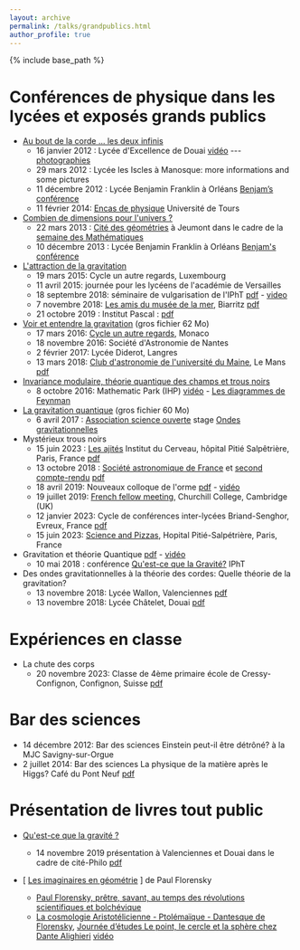 ```yaml
---
layout: archive
permalink: /talks/grandpublics.html
author_profile: true
---
```


{% include base_path %}

<a id="conferences">Conférences de physique dans les lycées et exposés grands publics</a>
====


* [Au bout de la corde ... les deux infinis](/files/dechiffreurs-douai.pdf)
  - 16 janvier 2012 :  Lycée d'Excellence de Douai [vidéo](http://lille1tv.univ-lille1.fr/videos/video.aspx?id=73f091c3-1ad3-4f09-818e-1b914f1f6b36)  --- [photographies](https://www.dailymotion.com/video/xpounq)
  - 29 mars 2012 : Lycée les Iscles à Manosque: more informations and some pictures
  - 11 décembre 2012 : Lycée Benjamin Franklin à Orléans [Benjam’s conférence](http://www.lycee-benjamin-franklin.fr/php5/spip/spip.php?article825)
  - 11 février 2014: [Encas de physique](https://dept.phys.univ-tours.fr/actualite/102/encas-de-physique-2014-retour-le-21-janvier.html) Université de Tours
* [Combien de dimensions pour l'univers ?](/files/dimensions-orleans-decembre2013.pdf)
  - 22 mars 2013 : [Cité des géométries](http://www.citedesgeometries.org/) à Jeumont dans le cadre de la [semaine des Mathématiques](http://www.citedesgeometries.org/newcdg/la-semaine-des-mathematiques-2013/)
  - 10 décembre 2013 : Lycée Benjamin Franklin à Orléans [Benjam's conférence](http://www.lycee-benjamin-franklin.fr/php5/spip/spip.php?article956)
* [L'attraction de la gravitation](/files/gravitation-societe-generale-mars2015.pdf)
  - 19 mars 2015:  Cycle un autre regards, Luxembourg
  - 11 avril 2015:  journée pour les lycéens de l'académie de Versailles
  - 18 septembre 2018: séminaire de vulgarisation de l'IPhT [pdf](/files/gravitation-ipht-18septembre2018.pdf)  - [video](https://youtu.be/xL986wklK_Y) 
  - 7 novembre 2018:  [Les amis du musée de la mer](https://www.amisdumuseedelamer.fr/), Biarritz  [pdf](/files/musee-mer-7novembre2018.pdf)
  - 21 octobre 2019 : Institut Pascal  :  [pdf](/files/gravitation-institutepascal-21octobre2019.pdf) 
* [Voir et entendre la gravitation](/files/langres-2fevrier2017.pdf) (gros fichier 62 Mo) 
  - 17 mars 2016:  [Cycle un autre regards](http://www.san.asso.fr/conferen/aff_gens.php?conferencier=192), Monaco
  - 18 novembre 2016: Société d'Astronomie de Nantes
  - 2 février 2017: Lycée Diderot, Langres
  - 13 mars 2018: [Club d'astronomie de l'université du Maine](https://www.astromaine.fr/site2/index.html), Le Mans [pdf](/files/lemans-13mars2018.pdf)
* [Invariance modulaire, théorie quantique des champs et trous noirs](/files/Modulaire-MathPark-IHP-8octobre2016.pdf)
  - 8 octobre 2016:  Mathematic Park (IHP)  [vidéo](https://www.youtube.com/watch?v=daVyre2nIWs)  - [Les diagrammes de Feynman](http://images.math.cnrs.fr/Les-diagrammes-de-Feynman-3#commentaires)
* [La gravitation quantique](/files/scienceouverte-ENS-6avril2017.pdf) (gros fichier 60 Mo)
  - 6 avril 2017 : [Association science ouverte](http://scienceouverte.fr/) stage [Ondes gravitationnelles](http://scienceouverte.fr/Stage-Ondes-gravitationnelles)
* Mystérieux trous noirs
  - 15 juin 2023 : [Les ajités](https://drive.google.com/file/d/1-4CYnbNQ90Jdm2yiScC0erFhs-Bi2usm/view) Institut du Cerveau, hôpital Pitié Salpêtrière, Paris, France [pdf](/files/trous-noirs-Centre-Cerveaux-14-juin-2023.pdf)
  - 13 octobre 2018 : [Société astronomique de France](http://www.planetastronomy.com/special/2019-special/13oct/CosmoSAF-TN.htm) et [second compte-rendu](https://saf-astronomie.fr/les_trous_noirs_quantiques/)  [pdf](/files/saf-13octobre2018.pdf)
  - 18 avril 2019: Nouveaux colloque de l'orme  [pdf](/files/colloque-orme-18avril2019.pdf) - [vidéo](https://www.youtube.com/watch?v=NPBaXUy5GPg)
  - 19 juillet 2019: [French fellow meeting](/files/black-hole-churchill-college-19juilllet2019.pdf), Churchill College, Cambridge (UK)
  - 12 janvier 2023: Cycle de conférences inter-lycées Briand-Senghor, Evreux, France [pdf](/files/trous-noirs-Senghors-12-janvier-2023.pdf)
  - 15 juin 2023: [Science and Pizzas](https://drive.google.com/file/d/1-4CYnbNQ90Jdm2yiScC0erFhs-Bi2usm/view), Hopital Pitié-Salpétrière, Paris, France
* Gravitation et théorie Quantique  [pdf](/files/gravite-cea-10mai2017.pdf) - [vidéo](https://www.youtube.com/watch?v=weKAgv5jV9M&t=4s)
  - 10 mai 2018 : conférence [Qu'est-ce que la Gravité?](https://phbrax.wixsite.com/gravite) IPhT  
* Des ondes gravitationnelles à la théorie des cordes: Quelle théorie de la gravitation?
  - 13 novembre 2018:   Lycée Wallon, Valenciennes  [pdf](/files/valenciennes-13novembre2018.pdf)
  - 13 novembre 2018:   Lycée Châtelet, Douai [pdf](/files/douai-13novembre2018.pdf)

<a id="experiences">Expériences en classe</a>
====

* La chute des corps
    - 20 novembre 2023: Classe de 4ème primaire école de
    Cressy-Confignon, Confignon, Suisse [pdf](/files/chute_libre-Ecole-Cressy-20Novembre2023.pdf)

<a id="barscience">Bar des sciences</a>
===

* 14 décembre 2012: Bar des sciences Einstein peut-il être détrôné? à la MJC Savigny-sur-Orgue
* 2 juillet 2014:  Bar des sciences La physique de la matière après le Higgs? Café du Pont Neuf [pdf](/files/bar-des-sciences-juillet2014.pdf)

<a id="livres">Présentation de livres tout public</a>
===

* <a href="../livres/questcequelagravite.html">Qu'est-ce que la gravité ?</a>
  - 14 novembre 2019 présentation  à Valenciennes et Douai dans le cadre de cité-Philo  [pdf](/files/gravite-citephilo-novembre2019.pdf)

* [ <a href="../livres/imaginaires.html">Les imaginaires en géométrie</a> ] de Paul Florensky
  - [Paul Florensky, prêtre, savant, au temps des révolutions scientifiques et bolchévique](/files/florensky-11decembre2017.pdf)
  - [La cosmologie Aristotélicienne - Ptolémaïque - Dantesque de Florensky](/files/florensky-25mai2018.pdf), [Journée d’études Le point, le cercle et la sphère chez Dante Alighieri](http://dantesque.fr/archive/point-cercle-sphere-chez-dante-alighieri/) [vidéo](https://www.youtube.com/watch?v=i6q-uSr2iCA&t=74s)

